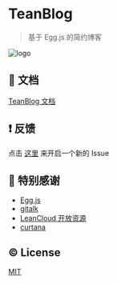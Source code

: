 
# TeanBlog

> 基于 Egg.js 的简约博客

![logo](http://p4l92o6hd.bkt.clouddn.com/logo.png)

## 📖 文档

[TeanBlog 文档](https://teanblog.trevor.top/)

## ❗️ 反馈

点击 [这里](https://github.com/TeanBlog/TeanBlog/issues/new) 来开启一个新的 Issue

## 🎉 特别感谢

* [Egg.js](https://eggjs.org/)
* [gitalk](https://github.com/gitalk/gitalk)
* [LeanCloud 开放资源](https://open.leancloud.cn/)
* [curtana](https://sparanoid.com/lab/amsf/theme-curtana.html)

## ©️ License

[MIT](https://github.com/TeanBlog/TeanBlog/blob/master/LICENSE)